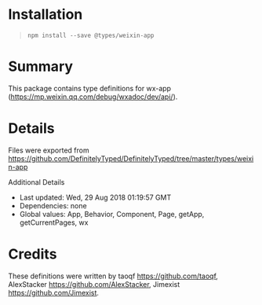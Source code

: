 # Installation
> `npm install --save @types/weixin-app`

# Summary
This package contains type definitions for wx-app (https://mp.weixin.qq.com/debug/wxadoc/dev/api/).

# Details
Files were exported from https://github.com/DefinitelyTyped/DefinitelyTyped/tree/master/types/weixin-app

Additional Details
 * Last updated: Wed, 29 Aug 2018 01:19:57 GMT
 * Dependencies: none
 * Global values: App, Behavior, Component, Page, getApp, getCurrentPages, wx

# Credits
These definitions were written by taoqf <https://github.com/taoqf>, AlexStacker <https://github.com/AlexStacker>, Jimexist <https://github.com/Jimexist>.
